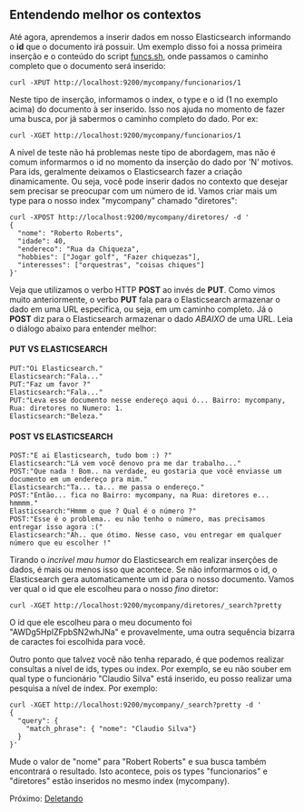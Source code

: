 ## Entendendo melhor os contextos

Até agora, aprendemos a inserir dados em nosso Elasticsearch informando o __id__ que o documento irá possuir. Um exemplo disso foi a nossa primeira inserção e o conteúdo do script [funcs.sh](/scripts/funcs.sh), onde passamos o caminho completo que o documento será inserido:

```
curl -XPUT http://localhost:9200/mycompany/funcionarios/1
```

Neste tipo de inserção, informamos o index, o type e o id (1 no exemplo acima) do documento à ser inserido. Isso nos  ajuda no momento de fazer uma busca, por já sabermos o caminho completo do dado. Por ex:

```
curl -XGET http://localhost:9200/mycompany/funcionarios/1
```

A nível de teste não há problemas neste tipo de abordagem, mas não é comum informarmos o id no momento da inserção do dado por 'N' motivos. Para ids, geralmente deixamos o Elasticsearch fazer a criação dinamicamente. Ou seja, você pode inserir dados no contexto que desejar sem precisar se preocupar com um número de id. Vamos criar mais um type para o nosso index "mycompany" chamado "diretores":

```
curl -XPOST http://localhost:9200/mycompany/diretores/ -d '
{
  "nome": "Roberto Roberts",
  "idade": 40,
  "endereco": "Rua da Chiqueza",
  "hobbies": ["Jogar golf", "Fazer chiquezas"],
  "interesses": ["orquestras", "coisas chiques"]
}'
```

Veja que utilizamos o verbo HTTP __POST__ ao invés de __PUT__. Como vimos muito anteriormente, o verbo __PUT__ fala para o Elasticsearch armazenar o dado em uma URL específica, ou seja, em um caminho completo. Já o __POST__ diz para o Elasticsearch armazenar o dado _ABAIXO_ de uma URL. Leia o diálogo abaixo para entender melhor:

#### PUT VS ELASTICSEARCH

```
PUT:"Oi Elasticsearch."
Elasticsearch:"Fala..."
PUT:"Faz um favor ?"
Elasticsearch:"Fala..."
PUT:"Leva esse documento nesse endereço aqui ó... Bairro: mycompany, Rua: diretores no Numero: 1.
Elasticsearch:"Beleza."
```

#### POST VS ELASTICSEARCH

```
POST:"E ai Elasticsearch, tudo bom :) ?"
Elasticsearch:"Lá vem você denovo pra me dar trabalho..."
POST:"Que nada ! Bom.. na verdade, eu gostaria que você enviasse um documento em um endereço pra mim."
Elasticsearch:"Ta... ta... me passa o endereço."
POST:"Então... fica no Bairro: mycompany, na Rua: diretores e... hmmmm."
Elasticsearch:"Hmmm o que ? Qual é o número ?"
POST:"Esse é o problema.. eu não tenho o número, mas precisamos entregar isso agora :("
Elasticsearch:"Ah.. que ótimo. Nesse caso, vou entregar em qualquer número que eu escolher !"
```

Tirando o _incrível mau humor_ do Elasticsearch em realizar inserções de dados, é mais ou menos isso que acontece. Se não informarmos o id, o Elasticsearch gera automaticamente um id para o nosso documento. Vamos ver qual o id que ele escolheu para o nosso _fino_ diretor:

```
curl -XGET http://localhost:9200/mycompany/diretores/_search?pretty
```

O id que ele escolheu para o meu documento foi "AWDg5HpIZFpbSN2whJNa" e provavelmente, uma outra sequência bizarra de caractes foi escolhida para você.

Outro ponto que talvez você não tenha reparado, é que podemos realizar consultas a nível de ids, types ou index. Por exemplo, se eu não souber em qual type o funcionário "Claudio Silva" está inserido, eu posso realizar uma pesquisa a nível de index. Por exemplo:

```
curl -XGET http://localhost:9200/mycompany/_search?pretty -d '
{
  "query": {
    "match_phrase": { "nome": "Claudio Silva"}
  }
}'
```

Mude o valor de "nome" para "Robert Roberts" e sua busca também encontrará o resultado. Isto acontece, pois os types "funcionarios" e "diretores" estão inseridos no mesmo index (mycompany).

Próximo: [Deletando](/pages/delete.md)
